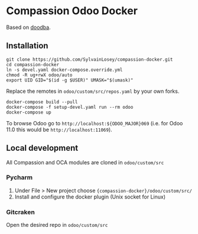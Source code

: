 # Compassion Odoo Docker
Based on [doodba](https://github.com/Tecnativa/doodba).

## Installation
```
git clone https://github.com/SylvainLosey/compassion-docker.git
cd compassion-docker
ln -s devel.yaml docker-compose.override.yml
chmod -R ug+rwX odoo/auto
export UID GID="$(id -g $USER)" UMASK="$(umask)"
```

Replace the remotes in `odoo/custom/src/repos.yaml` by your own forks.

```
docker-compose build --pull
docker-compose -f setup-devel.yaml run --rm odoo
docker-compose up
```

To browse Odoo go to `http://localhost:${ODOO_MAJOR}069` (i.e. for Odoo 11.0 this would be `http://localhost:11069`).


## Local development
All Compassion and OCA modules are cloned in `odoo/custom/src`

### Pycharm
1. Under File > New project choose `{compassion-docker}/odoo/custom/src/`
2. Install and configure the docker plugin (Unix socket for Linux)

### Gitcraken
Open the desired repo in `odoo/custom/src`



